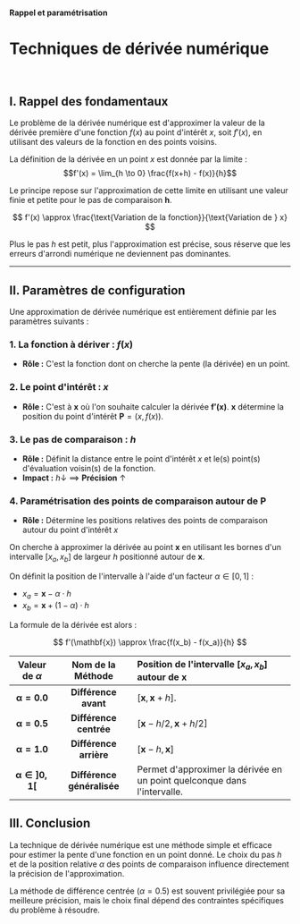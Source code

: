 #### Rappel et paramétrisation
# Techniques de dérivée numérique

<br>

## I. Rappel des fondamentaux

Le problème de la dérivée numérique est d'approximer la valeur de la dérivée première d'une fonction $f(x)$ au point d'intérêt $x$, soit $f'(x)$, en utilisant des valeurs de la fonction en des points voisins.

La définition de la dérivée en un point $x$ est donnée par la limite :
$$f'(x) = \lim_{h \to 0} \frac{f(x+h) - f(x)}{h}$$

Le principe repose sur l'approximation de cette limite en utilisant une valeur finie et petite pour le pas de comparaison $\mathbf{h}$.

$$
f'(x) \approx \frac{\text{Variation de la fonction}}{\text{Variation de } x}
$$

Plus le pas $h$ est petit, plus l'approximation est précise, sous réserve que les erreurs d'arrondi numérique ne deviennent pas dominantes.

---

## II. Paramètres de configuration

Une approximation de dérivée numérique est entièrement définie par les paramètres suivants :

### 1. La fonction à dériver : $f(x)$

* **Rôle :** C'est la fonction dont on cherche la pente (la dérivée) en un point.

### 2. Le point d'intérêt : $x$

* **Rôle :** C'est à $\mathbf{x}$ où l'on souhaite calculer la dérivée $\mathbf{f'(x)}$. $\mathbf{x}$ détermine la position du point d'intérêt $\mathbf{P} = (x, f(x))$.

### 3. Le pas de comparaison : $h$

* **Rôle :** Définit la distance entre le point d'intérêt $x$ et le(s) point(s) d'évaluation voisin(s) de la fonction.
* **Impact :** $h \downarrow$ $\implies$ **Précision** $\uparrow$

### 4. Paramétrisation des points de comparaison autour de P

* **Rôle :** Détermine les positions relatives des points de comparaison autour du point d'intérêt $x$

On cherche à approximer la dérivée au point $\mathbf{x}$ en utilisant les bornes d'un intervalle $[x_a, x_b]$ de largeur $h$ positionné autour de $\mathbf{x}$. 

On définit la position de l'intervalle à l'aide d'un facteur $\alpha \in [0, 1]$ :
- $x_a = \mathbf{x} - \alpha \cdot h$
- $x_b = \mathbf{x} + (1 - \alpha) \cdot h$



La formule de la dérivée est alors :

$$
f'(\mathbf{x}) \approx \frac{f(x_b) - f(x_a)}{h}
$$

| Valeur de $\alpha$ | Nom de la Méthode | Position de l'intervalle $[x_a, x_b]$ autour de $\mathbf{x}$ |
| :---: | :---: | :--- |
| $\mathbf{\alpha = 0.0}$ | **Différence avant** | $[\mathbf{x}, \mathbf{x} + h]$.|
| $\mathbf{\alpha = 0.5}$ | **Différence centrée** | $[\mathbf{x} - h/2, \mathbf{x} + h/2]$ |
| $\mathbf{\alpha = 1.0}$ | **Différence arrière** | $[\mathbf{x} - h, \mathbf{x}]$ |
| $\mathbf{\alpha \in ]0, 1[}$ | **Différence généralisée** | Permet d'approximer la dérivée en un point quelconque dans l'intervalle. |


## III. Conclusion

La technique de dérivée numérique est une méthode simple et efficace pour estimer la pente d'une fonction en un point donné. Le choix du pas $h$ et de la position relative $\alpha$ des points de comparaison influence directement la précision de l'approximation. 

La méthode de différence centrée ($\alpha = 0.5$) est souvent privilégiée pour sa meilleure précision, mais le choix final dépend des contraintes spécifiques du problème à résoudre.